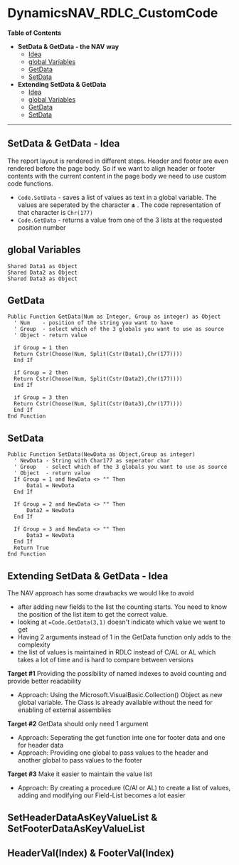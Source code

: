 # DynamicsNAV_RDLC_CustomCode

__Table of Contents__
* __SetData & GetData - the NAV way__
  * [Idea](#1A)
  * [global Variables](#1B)
  * [GetData](#1C)
  * [SetData](#1D)
* __Extending SetData & GetData__
  * [Idea](#2A)
  * [global Variables](#2B)
  * [GetData](#2C)
  * [SetData](#2D)
------------------------------------------------
## SetData & GetData - Idea <a id="1A"/>
The report layout is rendered in different steps. Header and footer are even rendered before the page body. So if we want to align header or footer contents with the current content in the page body we need to use custom code functions. 
* `Code.SetData` - saves a list of values as text in a global variable. The values are seperated by the character __&#177;__ . The code representation of that character is `Chr(177)`
* `Code.GetData` - returns a value from one of the 3 lists at the requested position number

## global Variables <a id="1B"/>
```vbnet
Shared Data1 as Object
Shared Data2 as Object
Shared Data3 as Object
```
## GetData <a id="1B"/>
```vbnet
Public Function GetData(Num as Integer, Group as integer) as Object
  ' Num    - position of the string you want to have 
  ' Group  - select which of the 3 globals you want to use as source 
  ' Object - return value  

  if Group = 1 then
  Return Cstr(Choose(Num, Split(Cstr(Data1),Chr(177))))
  End If

  if Group = 2 then
  Return Cstr(Choose(Num, Split(Cstr(Data2),Chr(177))))
  End If

  if Group = 3 then
  Return Cstr(Choose(Num, Split(Cstr(Data3),Chr(177))))
  End If
End Function
```
## SetData <a id="1C"/>
```vbnet     
Public Function SetData(NewData as Object,Group as integer)
  ' NewData - String with Char177 as seperator char 
  ' Group   - select which of the 3 globals you want to use as source 
  ' Object  - return value   
  If Group = 1 and NewData <> "" Then
      Data1 = NewData
  End If

  If Group = 2 and NewData <> "" Then
      Data2 = NewData
  End If

  If Group = 3 and NewData <> "" Then
      Data3 = NewData
  End If
  Return True
End Function
```
## Extending SetData & GetData - Idea <a id="2A"/>
The NAV approach has some drawbacks we would like to avoid
* after adding new fields to the list the counting starts. You need to know the position of the list item to get the correct value.
* looking at `=Code.GetData(3,1)` doesn't indicate which value we want to get
* Having 2 arguments instead of 1 in the GetData function only adds to the complexity
* the list of values is maintained in RDLC instead of C/AL or AL which takes a lot of time and is hard to compare between versions

__Target #1__ Providing the possibility of named indexes to avoid counting and provide better readability
- Approach: Using the Microsoft.VisualBasic.Collection() Object as new global variable. The Class is already available without the need for enabling of external assemblies

__Target #2__ GetData should only need 1 argument
- Approach: Seperating the get function inte one for footer data and one for header data
- Approach: Providing one global to pass values to the header and another global to pass values to the footer

__Target #3__ Make it easier to maintain the value list 
- Approach: By creating a procedure (C/Al or AL) to create a list of values, adding and modifying our Field-List becomes a lot easier

## SetHeaderDataAsKeyValueList & SetFooterDataAsKeyValueList <a id="2B"/>
## HeaderVal(Index) & FooterVal(Index) <a id="2C"/>
